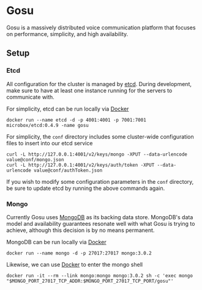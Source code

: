 # Gosu
Gosu is a massively distributed voice communication platform that focuses on performance, simplicity, and high availability.

## Setup

### Etcd
All configuration for the cluster is managed by [etcd](github.com/coreos/etcd). During development, make sure to have at least one instance running for the servers to communicate with.

For simplicity, etcd can be run locally via [Docker](docker.com)

    docker run --name etcd -d -p 4001:4001 -p 7001:7001 microbox/etcd:0.4.9 -name gosu

For simplicity, the `conf` directory includes some cluster-wide configuration files to insert into our etcd service

    curl -L http://127.0.0.1:4001/v2/keys/mongo -XPUT --data-urlencode value@conf/mongo.json
    curl -L http://127.0.0.1:4001/v2/keys/auth/token -XPUT --data-urlencode value@conf/authToken.json

If you wish to modify some configuration parameters in the `conf` directory, be sure to update etcd by running the above commands again.

### Mongo
Currently Gosu uses [MongoDB](mongodb.org) as its backing data store. MongoDB's data model and availability guarantees resonate well with what Gosu is trying to achieve, although this decision is by no means permanent.

MongoDB can be run locally via [Docker](docker.com)

    docker run --name mongo -d -p 27017:27017 mongo:3.0.2

Likewise, we can use [Docker](docker.com) to enter the mongo shell

    docker run -it --rm --link mongo:mongo mongo:3.0.2 sh -c 'exec mongo "$MONGO_PORT_27017_TCP_ADDR:$MONGO_PORT_27017_TCP_PORT/gosu"'
